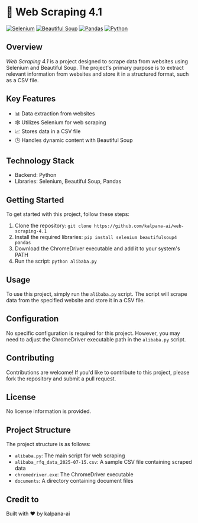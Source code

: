 # 🌟 Web Scraping 4.1
[![Selenium](https://img.shields.io/badge/Selenium-FF9900?style=for-the-badge&logo=Selenium&logoColor=white)](https://www.selenium.dev/)
[![Beautiful Soup](https://img.shields.io/badge/Beautiful_Soup-44A0E6?style=for-the-badge&logo=Python&logoColor=white)](https://www.crummy.com/software/BeautifulSoup/)
[![Pandas](https://img.shields.io/badge/Pandas-150458?style=for-the-badge&logo=Pandas&logoColor=white)](https://pandas.pydata.org/)
[![Python](https://img.shields.io/badge/Python-3776AB?style=for-the-badge&logo=Python&logoColor=white)](https://www.python.org/)

## Overview
*Web Scraping 4.1* is a project designed to scrape data from websites using Selenium and Beautiful Soup. The project's primary purpose is to extract relevant information from websites and store it in a structured format, such as a CSV file.

## Key Features
* 📊 Data extraction from websites
* 🕸️ Utilizes Selenium for web scraping
* 📈 Stores data in a CSV file
* 🕒 Handles dynamic content with Beautiful Soup

## Technology Stack
* Backend: Python
* Libraries: Selenium, Beautiful Soup, Pandas


## Getting Started
To get started with this project, follow these steps:
1. Clone the repository: `git clone https://github.com/kalpana-ai/web-scraping-4.1`
2. Install the required libraries: `pip install selenium beautifulsoup4 pandas`
3. Download the ChromeDriver executable and add it to your system's PATH
4. Run the script: `python alibaba.py`

## Usage
To use this project, simply run the `alibaba.py` script. The script will scrape data from the specified website and store it in a CSV file.

## Configuration
No specific configuration is required for this project. However, you may need to adjust the ChromeDriver executable path in the `alibaba.py` script.

## Contributing
Contributions are welcome! If you'd like to contribute to this project, please fork the repository and submit a pull request.

## License
No license information is provided.

## Project Structure
The project structure is as follows:
* `alibaba.py`: The main script for web scraping
* `alibaba_rfq_data_2025-07-15.csv`: A sample CSV file containing scraped data
* `chromedriver.exe`: The ChromeDriver executable
* `documents`: A directory containing document files

## Credit to
Built with ❤️ by kalpana-ai
